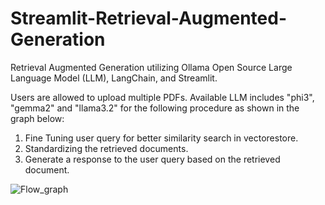 # Streamlit-Retrieval-Augmented-Generation
Retrieval Augmented Generation utilizing Ollama Open Source Large Language Model (LLM), LangChain, and Streamlit.

Users are allowed to upload multiple PDFs.
Available LLM includes "phi3", "gemma2" and "llama3.2" for the following procedure as shown in the graph below:

1. Fine Tuning user query for better similarity search in vectorestore.
2. Standardizing the retrieved documents.
3. Generate a response to the user query based on the retrieved document.

![Flow_graph](https://github.com/user-attachments/assets/16855814-fc8e-4fe9-9e0d-108eee26d340)
